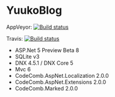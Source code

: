 # YuukoBlog

AppVeyor: [![Build status](https://ci.appveyor.com/api/projects/status/9m9i5bxlna8ox8vh/branch/dev?svg=true)](https://ci.appveyor.com/project/Kagamine/yuukoblog/branch/dev)

Travis: [![Build status](https://travis-ci.org/CodeComb/YuukoBlog.svg)](https://travis-ci.org/CodeComb/YuukoBlog)

- ASP.Net 5 Preview Beta 8
- SQLite v3
- DNX 4.5.1 / DNX Core 5
- Mvc 6
- CodeComb.AspNet.Localization 2.0.0
- CodeComb.AspNet.Extensions 2.0.0
- CodeComb.Marked 2.0.0
